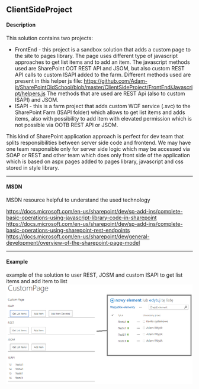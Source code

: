 ## ClientSideProject

#### Description

This solution contains two projects:
- FrontEnd - this project is a sandbox solution that adds a custom page to the site to pages library. The page uses different type of javascript approaches to get list items and to add an item. The javascript methods used are SharePoint OOT REST API and JSOM, but also custom REST API calls to custom ISAPI added to the farm. Different methods used are present in this helper js file:
https://github.com/Adam-it/SharePointOldSchool/blob/master/ClientSideProject/FrontEnd/Javascript/helpers.js
The methods that are used are REST Api (also to custom ISAPI) and JSOM.
- ISAPI - this is a farm project that adds custom WCF service (.svc) to the SharePoint Farm (ISAPI folder) which allows to get list items and adds items, also with possibility to add item with elevated permission which is not possible via OOTB REST API or JSOM.

This kind of SharePoint application approach is perfect for dev team that splits responsibilities between server side code and frontend. We may have one team responsible only for server side logic which may be accessed via SOAP or REST and other team which does only front side of the application which is based on aspx pages added to pages library, javascript and css stored in style library.


----
#### MSDN 

MSDN resource helpful to understand the used technology

https://docs.microsoft.com/en-us/sharepoint/dev/sp-add-ins/complete-basic-operations-using-javascript-library-code-in-sharepoint
https://docs.microsoft.com/en-us/sharepoint/dev/sp-add-ins/complete-basic-operations-using-sharepoint-rest-endpoints
https://docs.microsoft.com/en-us/sharepoint/dev/general-development/overview-of-the-sharepoint-page-model

---
#### Example

example of the solution to user REST, JOSM and custom ISAPI to get list items and add item to list
![](../Images/ClientSideProjectScreen1.png	)
